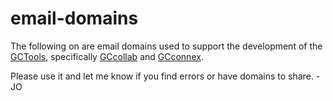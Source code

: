 # email-domains

The following on are email domains used to support the development of the [GCTools](https://github.com/gctools-outilsgc), specifically [GCcollab](https://github.com/gctools-outilsgc/gccollab) and [GCconnex](https://github.com/gctools-outilsgc/gcconnex).

Please use it and let me know if you find errors or have domains to share. 
-JO

